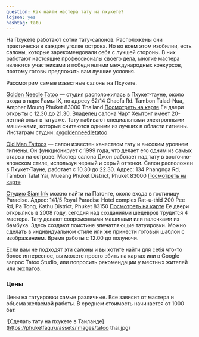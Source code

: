 ```yaml
---
question: Как найти мастера тату на пхукете?
ldjson: yes
hashtag: tatu
---
```


На Пхукете работают сотни тату-салонов. Расположены они практически в каждом уголке острова. Но во всем этом изобилии, есть салоны, которые зарекомендовали себя с лучшей стороны. В них работают настоящие профессионалы своего дела, многие мастера являются участниками и победителями международных конкурсов, поэтому готовы предложить вам лучшие условия.

Рассмотрим самые известные салоны на Пхукете.

[Golden Needle Tatoo](http://www.goldenneedle-tattoos.com/) — студия расположилась в Пхукет-тауне, около входа в парк Рамы IX, по адресу 62/14 Chaofa Rd. Tambon Talad-Nua, Ampher Moung Phuket 83000 Thailand [Посмотреть на карте](https://goo.gl/maps/pqA51nRzUWasp52N9) Ее двери открыты с 12.30 до 21.30. Владелец салона Чарт Хемтонг имеет 20-летний опыт в татуаже. Тату набивают специальными электронными машинками, которые считаются одними из лучших в области гигиены. Инстаграм студии: [@goldenneedletatoo](https://www.instagram.com/goldenneedletattoo/)

[Old Man Tattoos](http://www.oldmantattoosphuket.com/) — салон известен качеством тату и высоким уровнем гигиены. Он функционирует с 1999 года, что делает его одним из самых старых на острове. Мастер салона Джон работает над тату в восточно-японском стиле, используя черный и серый оттенки. Салон расположен в Пхукет-Тауне, работает с 10.30 до 22.30. Адрес: 134 Phangnga Rd, Tambon Talat Yai, Mueang Phuket District, Phuket 83000 [Посмотреть на карте](https://g.page/OldManTattoosPhuket?share)

[Студию Siam Ink](http://www.siaminktattoo.com/) можно найти на Патонге, около входа в гостиницу Paradise. Адрес: 141/5 Royal Paradise Hotel complex Rat-u-thid 200 Pee Rd, Pa Tong, Kathu District, Phuket 83150 [Посмотреть на карте](https://g.page/siaminktattoo?share) Ее двери открылись в 2008 году, сегодня над созданиями шедевров трудится 4 мастера. Тату делают современными машинами или палочками из бамбука. Здесь создают поистине впечатляющие татуировки. Можно сделать в индивидуальном стиле или же принести готовый шаблон с изображением. Время работы с 12.00 до полуночи.

Если вам не подходят эти салоны и вы хотите найти для себя что-то более интересное, вы можете просто вбить на картах или в Google запрос Tatoo Studio, или попросить рекомендации у местных жителей или экспатов.

### Цены
Цены на татуировки самые различные. Все зависит от мастера и объема желаемой работы. В среднем стоимость начинается от 1000 бат.

![Сделать тату на пхукете в Таиланде](https://phuketfaq.ru/assets/images/tatoo thai.jpg)
